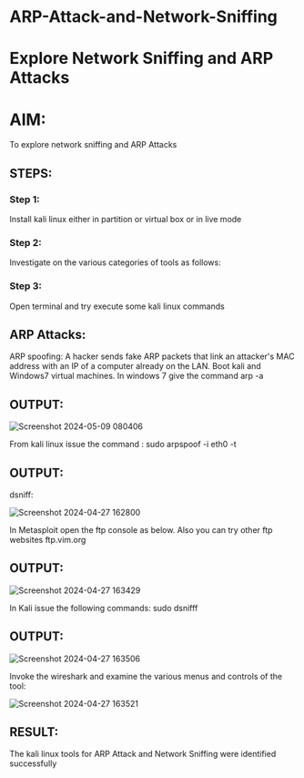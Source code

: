 # ARP-Attack-and-Network-Sniffing
# Explore Network Sniffing and ARP Attacks

# AIM:

To explore network sniffing and ARP Attacks

## STEPS:

### Step 1:

Install kali linux either in partition or virtual box or in live mode

### Step 2:

Investigate on the various categories of tools as follows:


### Step 3:
Open terminal and try execute some kali linux commands

## ARP Attacks:  
ARP spoofing: A hacker sends fake ARP packets that link an attacker's MAC address with an IP of a computer already on the LAN. 
Boot kali and Windows7 virtual machines.
In windows 7 give the command arp -a
## OUTPUT:
![Screenshot 2024-05-09 080406](https://github.com/yashvanthbalaji/ARP-Attack-and-Network-Sniffing/assets/145736316/1d52a5e9-76f0-47c2-bf6b-7347ac77b78f)

From kali linux issue the command :
sudo arpspoof -i eth0 -t <target system> <gateway>
## OUTPUT:
 dsniff:

![Screenshot 2024-04-27 162800](https://github.com/Vinothini1711/ARP-Attack-and-Network-Sniffing/assets/144300204/7f8627c6-d19b-408f-9139-ff49acb79ae3)

In Metasploit open the ftp console as below. Also you can try other ftp websites ftp.vim.org
## OUTPUT:

![Screenshot 2024-04-27 163429](https://github.com/Vinothini1711/ARP-Attack-and-Network-Sniffing/assets/144300204/94620779-c233-423f-8747-68e733d5e29c)

In Kali issue the following commands:
sudo dsnifff
## OUTPUT:

![Screenshot 2024-04-27 163506](https://github.com/Vinothini1711/ARP-Attack-and-Network-Sniffing/assets/144300204/9393c07e-aa5d-4a04-b45e-79476aaa3e34)

Invoke the wireshark and examine the various menus  and controls of the tool:

![Screenshot 2024-04-27 163521](https://github.com/Vinothini1711/ARP-Attack-and-Network-Sniffing/assets/144300204/11cdcff7-4bed-4f48-b4dc-abd96e29d1ff)

## RESULT:
The kali linux tools for ARP Attack and Network Sniffing were identified successfully
